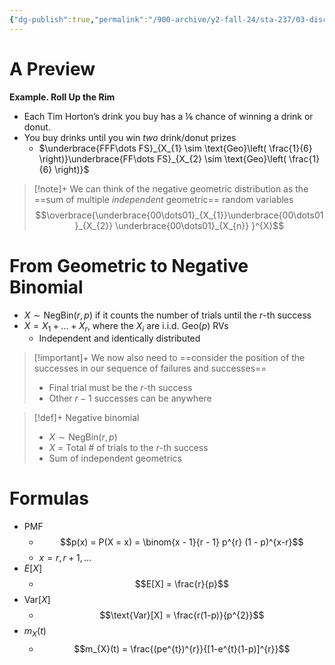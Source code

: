 ```yaml
---
{"dg-publish":true,"permalink":"/900-archive/y2-fall-24/sta-237/03-discrete-random-variables/negative-binomial-distribution/","tags":["lecture","note","stats","university"],"created":"2024-10-16T22:25:52.075-07:00","updated":"2024-11-10T12:33:26.950-08:00"}
---
```



# A Preview

**Example. Roll Up the Rim**

- Each Tim Horton’s drink you buy has a ⅙ chance of winning a drink or donut.
- You buy drinks until you win *two* drink/donut prizes
    - $\underbrace{FFF\dots FS}_{X_{1} \sim \text{Geo}\left( \frac{1}{6} \right)}\underbrace{FF\dots FS}_{X_{2} \sim \text{Geo}\left( \frac{1}{6} \right)}$

> [!note]+ We can think of the negative geometric distribution as the ==sum of multiple *independent* geometric== random variables
> $$\overbrace{\underbrace{00\dots01}_{X_{1}}\underbrace{00\dots01}_{X_{2}} \underbrace{00\dots01}_{X_{n}} }^{X}$$

# From Geometric to Negative Binomial

- $X \sim \text{NegBin}(r, p)$ if it counts the number of trials until the $r$-th success
- $X = X_{1} + \dots + X_{r}$, where the $X_{i}$ are i.i.d. $\text{Geo}(p)$ RVs
    - Independent and identically distributed

> [!important]+ We now also need to ==consider the position of the successes in our sequence of failures and successes==
> - Final trial must be the $r$-th success
> - Other $r-1$ successes can be anywhere

> [!def]+ Negative binomial
> - $X \sim \text{NegBin}(r, p)$
> - $X$ = Total # of trials to the $r$-th success
> - Sum of independent geometrics

# Formulas

- PMF
    - $$p(x) = P(X = x) = \binom{x - 1}{r - 1} p^{r} (1 - p)^{x-r}$$
    - $x=r, r+1, \dots$
- $E[X]$
    - $$E[X] = \frac{r}{p}$$
- $\text{Var}[X]$
    - $$\text{Var}[X] = \frac{r(1-p)}{p^{2}}$$
- $m_{X}(t)$
    - $$m_{X}(t) = \frac{(pe^{t})^{r}}{[1-e^{t}(1-p)]^{r}}$$
